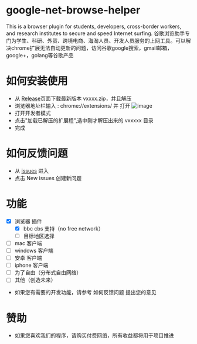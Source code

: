 # google-net-browse-helper
This is a browser plugin for students, developers, cross-border workers, and research institutes to secure and speed Internet surfing.
谷歌浏览助手专门为学生、科研、外贸、跨境电商、海淘人员、开发人员服务的上网工具。可以解决chrome扩展无法自动更新的问题，访问谷歌google搜索，gmail邮箱，google+，golang等谷歌产品

# 如何安装使用
-  从 <a href="https://github.com/nodelrd/google-net-browse-helper/releases" target="_blank">Release</a>页面下载最新版本 vxxxx.zip，并且解压
- 浏览器地址栏输入 : chrome://extensions/ 并 打开
![image](https://user-images.githubusercontent.com/80455846/113500688-9e434e00-9552-11eb-80d0-84959531094c.png)
- 打开开发者模式
- 点击"加载已解压的扩展程",选中刚才解压出来的 vxxxxx 目录
- 完成

# 如何反馈问题
- 从 <a href="https://github.com/nodelrd/google-net-browse-helper/issues" target="_blank">issues</a> 进入
- 点击 New issues 创建新问题

# 功能
- [x] 浏览器 插件
  - [x] bbc cbs 支持（no free network）
  - [ ] 目标地区选择
- [ ] mac 客户端
- [ ] windows 客户端
- [ ] 安卓 客户端
- [ ] iphone 客户端
- [ ] 为了自由（分布式自由网络）
- [ ] 其他（创造未来）
- 如果您有需要的开发功能，请参考 如何反馈问题 提出您的意见

# 赞助
- 如果您喜欢我们的程序，请购买付费网络，所有收益都将用于项目推进
